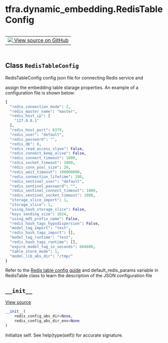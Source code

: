 <div itemscope itemtype="http://developers.google.com/ReferenceObject">
<meta itemprop="name" content="tfra.dynamic_embedding.RedisTableConfig" />
<meta itemprop="path" content="Stable" />
<meta itemprop="property" content="__init__"/>
</div>

# tfra.dynamic_embedding.RedisTableConfig

<!-- Insert buttons and diff -->

<table class="tfo-notebook-buttons tfo-api" align="left">

<td>
  <a target="_blank" href="https://github.com/tensorflow/recommenders-addons/tree/master/tensorflow_recommenders_addons/dynamic_embedding/python/ops/dynamic_embedding_creator.py">
    <img src="https://www.tensorflow.org/images/GitHub-Mark-32px.png" />
    View source on GitHub
  </a>
</td></table>
<br/>
<br/>
<br/>
<br/>



## Class `RedisTableConfig`

RedisTableConfig config json file for connecting Redis service and 



<!-- Placeholder for "Used in" -->
assign the embedding table starage properties.
An example of a configuration file is shown below:
```python
{
  "redis_connection_mode": 2,
  "redis_master_name": "master",
  "redis_host_ip": [
    "127.0.0.1"
  ],
  "redis_host_port": 6379,
  "redis_user": "default",
  "redis_password": "",
  "redis_db": 0,
  "redis_read_access_slave": False,
  "redis_connect_keep_alive": False,
  "redis_connect_timeout": 1000,
  "redis_socket_timeout": 1000,
  "redis_conn_pool_size": 20,
  "redis_wait_timeout": 100000000,
  "redis_connection_lifetime": 100,
  "redis_sentinel_user": "default",
  "redis_sentinel_password": "",
  "redis_sentinel_connect_timeout": 1000,
  "redis_sentinel_socket_timeout": 1000,
  "storage_slice_import": 1,
  "storage_slice": 1,
  "using_hash_storage_slice": False,
  "keys_sending_size": 1024,
  "using_md5_prefix_name": False,
  "redis_hash_tags_hypodispersion": False,
  "model_tag_import": "test",
  "redis_hash_tags_import": [],
  "model_tag_runtime": "test",
  "redis_hash_tags_runtime": [],
  "expire_model_tag_in_seconds": 604800,
  "table_store_mode": 1,
  "model_lib_abs_dir": "/tmp/"
}
```
Refer to the [Redis table config guide](https://github.com/tensorflow/recommenders-addons/blob/master/docs/api_docs/tfra/dynamic_embedding/RedisBackend.md)
and default_redis_params variable in RedisTable class 
to learn the description of the JSON configuration file

<h2 id="__init__"><code>__init__</code></h2>

<a target="_blank" href="https://github.com/tensorflow/recommenders-addons/tree/master/tensorflow_recommenders_addons/dynamic_embedding/python/ops/dynamic_embedding_creator.py">View source</a>

``` python
__init__(
    redis_config_abs_dir=None,
    redis_config_abs_dir_env=None
)
```

Initialize self.  See help(type(self)) for accurate signature.




